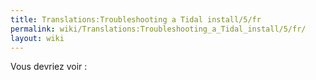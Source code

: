 ```yaml
---
title: Translations:Troubleshooting a Tidal install/5/fr
permalink: wiki/Translations:Troubleshooting_a_Tidal_install/5/fr/
layout: wiki
---
```


Vous devriez voir :
